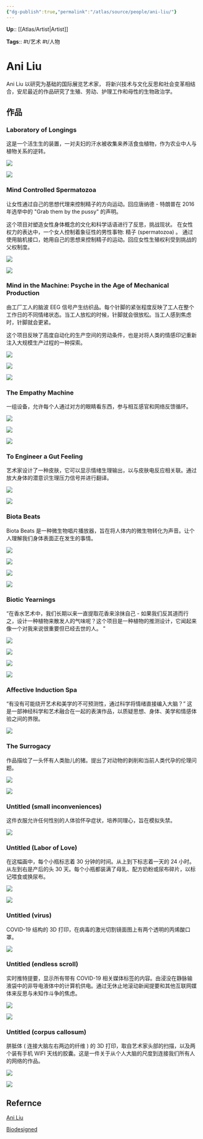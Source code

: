 ```yaml
---
{"dg-publish":true,"permalink":"/atlas/source/people/ani-liu/"}
---
```



**Up**:: [[Atlas/Artist\|Artist]]

**Tags**:: #t/艺术 #t/人物 

# Ani Liu

Ani Liu 以研究为基础的国际展览艺术家， 将新兴技术与文化反思和社会变革相结合，安尼最近的作品研究了生殖、劳动、护理工作和母性的生物政治学。

## 作品

### Laboratory of Longings

这是一个活生生的装置，一对夫妇的汗水被收集来养活食虫植物，作为农业中人与植物关系的逆转。  

![](https://img.ractive.site/ominivore/i/2024-07/54318e685c795fd0f2301d05a102082e.jpg)

![](https://img.ractive.site/ominivore/i/2024-07/0e6e0ec5151abaaea747c06cb7c66e42.jpg)

### Mind Controlled Spermatozoa

让女性通过自己的思想代理来控制精子的方向运动。回应唐纳德 - 特朗普在 2016 年选举中的 "Grab them by the pussy" 的声明。

这个项目对塑造女性身体概念的文化和科学话语进行了反思，挑战现状。 在女性权力的表达中，一个女人控制着象征性的男性事物: 精子 (spermatozoa) 。 通过使用脑机接口，她用自己的思想来控制精子的运动。回应女性生殖权利受到挑战的父权制度。 

![](https://img.ractive.site/ominivore/i/2024-07/f44e599db27c98542e6ea3d493e5dc3e.jpg)

![](https://img.ractive.site/ominivore/i/2024-07/ee6244c9df0de082593f391212e3fad9.jpg)

### Mind in the Machine: Psyche in the Age of Mechanical Production

由工厂工人的脑波 EEG 信号产生纺织品。每个针脚的紧张程度反映了工人在整个工作日的不同情绪状态。当工人放松的时候，针脚就会很放松。当工人感到焦虑时，针脚就会更紧。

这个项目反映了高度自动化的生产空间的劳动条件，也是对将人类的情感印记重新注入大规模生产过程的一种探索。

![](https://img.ractive.site/ominivore/i/2024-07/4bd00491828322a1a07c0b9475f183df.jpg)

![](https://img.ractive.site/ominivore/i/2024-07/19d73016297f1bc9c651ab67b92b7582.jpg)

![](https://img.ractive.site/ominivore/i/2024-07/ce861a438a2c058b598c049a57bf3512.jpg)

### The Empathy Machine

一组设备，允许每个人通过对方的眼睛看东西，参与相互感官和网络反馈循环。  

![](https://img.ractive.site/ominivore/i/2024-07/d49132ef798fa6c11e19cfcb30d48f0d.jpg)

![](https://img.ractive.site/ominivore/i/2024-07/addbe881c50b42b874b572924d49508f.jpg)

![](https://img.ractive.site/ominivore/i/2024-07/120c600f3fb00d664a61a7eff3ff21a9.jpg)

### To Engineer a Gut Feeling

艺术家设计了一种皮肤，它可以显示情绪生理输出，以与皮肤电反应相关联。通过放大身体的潜意识生理压力信号并进行翻译。 

![](https://img.ractive.site/ominivore/i/2024-07/f4087cc3eedfda96c9ee13c2ed4dfbcd.jpg)

![](https://img.ractive.site/ominivore/i/2024-07/c739f2ac2b35a652cacb055586ab8c9b.jpg)

### Biota Beats

Biota Beats 是一种微生物唱片播放器，旨在将人体内的微生物转化为声音。让个人理解我们身体表面正在发生的事情。

![](https://img.ractive.site/ominivore/i/2024-07/7682d6152be04c73b8bb007f8a5d849a.jpg)

![](https://img.ractive.site/ominivore/i/2024-07/d0475c6908d731af41cd42e745b918c2.jpg)

![](https://img.ractive.site/ominivore/i/2024-07/1f2e12e1a49ae4b6daf255d2d4416e1b.jpg)

![](https://img.ractive.site/ominivore/i/2024-07/ce28e531aaefe21761744a9c05a3f25a.jpg)

### Biotic Yearnings

“在香水艺术中，我们长期以来一直提取花香来涂抹自己 - 如果我们反其道而行之，设计一种植物来散发人的气味呢？这个项目是一种植物的推测设计，它闻起来像一个对我来说很重要但已经去世的人。 ”  

![](https://img.ractive.site/ominivore/i/2024-07/ce28e531aaefe21761744a9c05a3f25a.jpg)

![](https://img.ractive.site/ominivore/i/2024-07/53ffa9b4022943d2d30794ecd6d79a93.jpg)

![](https://img.ractive.site/ominivore/i/2024-07/4a8e5c80cfc6e16dd989088c61b91bf5.jpg)

![](https://img.ractive.site/ominivore/i/2024-07/6a396693eb815c9149e94405663c79d7.jpg)

### Affective Induction Spa

“有没有可能绕开艺术和美学的不可预测性，通过科学将情绪直接编入大脑？” 这是一部神经科学和艺术融合在一起的表演作品，以质疑思想、身体、美学和情感体验之间的界限。  

![](https://img.ractive.site/ominivore/i/2024-07/47cfbc610aa41cc7be2c2b2ee8627e99.jpg)

### The Surrogacy

作品描绘了一头怀有人类胎儿的猪。提出了对动物的剥削和当前人类代孕的伦理问题。  

![](https://img.ractive.site/ominivore/i/2024-07/75f34f396024f06e2b66a476cf84431b.jpg)

![](https://img.ractive.site/ominivore/i/2024-07/0d5aa77b79fe28b18c569daa97260811.jpg)

### Untitled (small inconveniences) 

这件衣服允许任何性别的人体验怀孕症状，培养同理心，旨在模拟失禁。

![](https://img.ractive.site/ominivore/i/2024-07/1dbdd6e2befaf393d499f12d0ff5f8f6.jpg)

### Untitled (Labor of Love)

在这幅画中，每个小瓶标志着 30 分钟的时间。从上到下标志着一天的 24 小时。从左到右是产后的头 30 天。每个小瓶都装满了母乳、配方奶粉或尿布碎片，以标记喂食或换尿布。

![](https://img.ractive.site/ominivore/i/2024-07/1b12b6a53a1e873db10ac9ece0816897.jpg)

![](https://img.ractive.site/ominivore/i/2024-07/686ea11e653fb6ccf5cf88923e4e33c4.jpg)

### Untitled (virus)

COVID-19 结构的 3D 打印，在病毒的激光切割镜面图上有两个透明的丙烯酸口罩。

![](https://img.ractive.site/ominivore/i/2024-07/edc19b73cbf050586e88fe2d3b041cf2.jpg)

### Untitled (endless scroll)

实时推特提要，显示所有带有 COVID-19 相关媒体标签的内容。由浸没在静脉输液袋中的非导电液体中的计算机供电。通过无休止地滚动新闻提要和其他互联网媒体来反思与未知作斗争的焦虑。

![](https://img.ractive.site/ominivore/i/2024-07/dcd6fc1498fdc2bfdd29bee6b50623a1.jpg)

![](https://img.ractive.site/ominivore/i/2024-07/5268cbbe4da8762dabdd957115175579.jpg)

### Untitled (corpus callosum)

胼胝体 ( 连接大脑左右两边的纤维 ) 的 3D 打印，取自艺术家头部的扫描，以及两个装有手机 WIFI 天线的胶囊。这是一件关于从个人大脑的尺度到连接我们所有人的网络的作品。

![](https://img.ractive.site/ominivore/i/2024-07/35c5cb7f2577dfcaf4e7c61c16260eb0.jpg)

![](https://img.ractive.site/ominivore/i/2024-07/fc248555318444df2657c14fc4e902d0.jpg)

## Refernce

[Ani Liu](https://ani-liu.com/)

[Biodesigned](https://www.biodesigned.org/ani-liu/the-consumerist-pregnancy)
